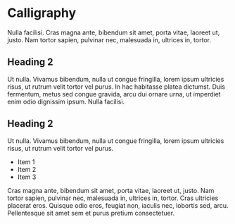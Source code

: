 # Calligraphy

Nulla facilisi. Cras magna ante, bibendum sit amet, porta vitae, laoreet ut, justo. Nam tortor sapien, pulvinar nec, malesuada in, ultrices in, tortor.

## Heading 2

Ut nulla. Vivamus bibendum, nulla ut congue fringilla, lorem ipsum ultricies risus, ut rutrum velit tortor vel purus. In hac habitasse platea dictumst. Duis fermentum, metus sed congue gravida, arcu dui ornare urna, ut imperdiet enim odio dignissim ipsum. Nulla facilisi.

## Heading 2

Ut nulla. Vivamus bibendum, nulla ut congue fringilla, lorem ipsum ultricies risus, ut rutrum velit tortor vel purus.

* Item 1
* Item 2
* Item 3

Cras magna ante, bibendum sit amet, porta vitae, laoreet ut, justo. Nam tortor sapien, pulvinar nec, malesuada in, ultrices in, tortor. Cras ultricies placerat eros. Quisque odio eros, feugiat non, iaculis nec, lobortis sed, arcu. Pellentesque sit amet sem et purus pretium consectetuer.